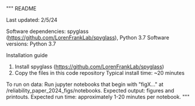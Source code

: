 """
README

Last updated: 2/5/24

Software dependencies: spyglass (https://github.com/LorenFrankLab/spyglass), Python 3.7
Software versions: Python 3.7

Installation guide
1) Install spyglass (https://github.com/LorenFrankLab/spyglass)
2) Copy the files in this code repository
Typical install time: ~20 minutes

To run on data:
Run jupyter notebooks that begin with "figX..." at /reliability_paper_2024_figs/notebooks. 
Expected output: figures and printouts. 
Expected run time: approximately 1-20 minutes per notebook.
"""

